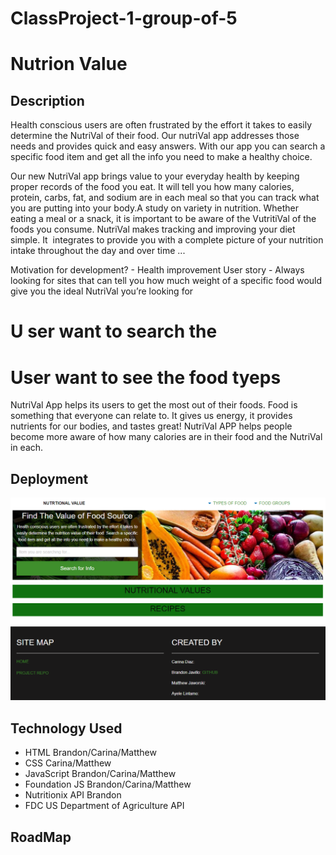 # ClassProject-1-group-of-5

# Nutrion Value

## Description

Health conscious users are often frustrated by the effort it takes to easily determine the NutriVal of their food. Our nutriVal app addresses those needs and provides quick and easy answers. With our app you can search a specific food item and get all the info you need to make a healthy choice.

Our new NutriVal app brings value to your everyday health by keeping proper records of the food you eat.  It will tell you how many calories, protein, carbs, fat, and sodium are in each meal so that you can track what you are putting into your body.A study on variety in nutrition. Whether eating a meal or a snack, it is important to be aware of the VutritiVal of the foods you consume. NutriVal makes tracking and improving your diet simple. It  integrates  to provide you with a complete picture of your nutrition intake throughout the day and over time ...



Motivation for development? - Health improvement 
User story - Always looking for sites that can tell you how much weight of a specific food would give you the ideal NutriVal you’re looking for
# U ser want to search the 

# User want to see the food tyeps 
NutriVal App helps its users to get the most out of their foods.
Food is something that everyone can relate to. It gives us energy, it provides nutrients for our bodies, and tastes great! NutriVal APP helps people become more aware of how many calories are in their food and the NutriVal in each.


## Deployment

<img src="./assets/img/Project Snippet.PNG" alt=" img of Project Snippet"/>

## Technology Used

- HTML   Brandon/Carina/Matthew
- CSS    Carina/Matthew
- JavaScript     Brandon/Carina/Matthew
- Foundation JS     Brandon/Carina/Matthew
- Nutritionix API Brandon
- FDC US Department of Agriculture API

## RoadMap
